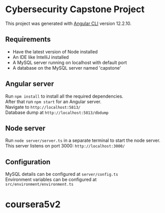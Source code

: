 # Cybersecurity Capstone Project

This project was generated with [Angular CLI](https://github.com/angular/angular-cli) version 12.2.10.

## Requirements

* Have the latest version of Node installed
* An IDE like IntelliJ installed
* A MySQL server running on localhost with default port
* A database on the MySQL server named 'capstone'

## Angular server

Run `npm install` to install all the required dependencies. <br />
After that run `npm start` for an Angular server. <br />
Navigate to `http://localhost:5813/` <br />
Database dump at `http://localhost:5813/dbdump`

## Node server

Run `node server/server.ts` in a separate terminal to start the node server. <br />
This server listens on port 3000: `http://localhost:3000/`

## Configuration

MySQL details can be configured at `server/config.ts` <br />
Environment variables can be configured at `src/environment/environment.ts`
# coursera5v2
